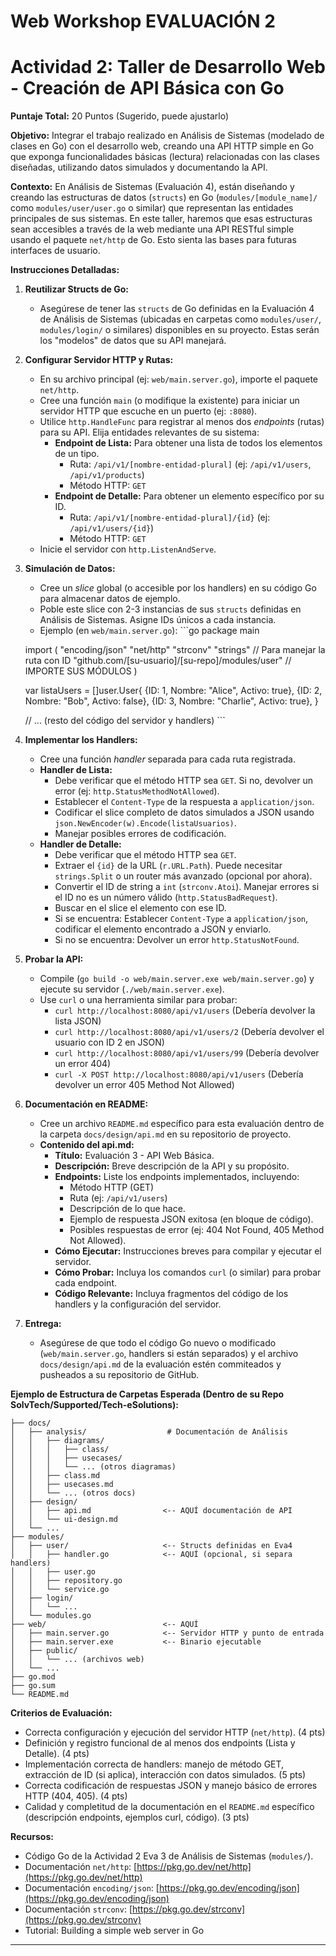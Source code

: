 # Web Workshop EVALUACIÓN 2


# Actividad 2: Taller de Desarrollo Web - Creación de API Básica con Go

**Puntaje Total:** 20 Puntos (Sugerido, puede ajustarlo)

**Objetivo:** Integrar el trabajo realizado en Análisis de Sistemas (modelado de clases en Go) con el desarrollo web, creando una API HTTP simple en Go que exponga funcionalidades básicas (lectura) relacionadas con las clases diseñadas, utilizando datos simulados y documentando la API.

**Contexto:**
En Análisis de Sistemas (Evaluación 4), están diseñando y creando las estructuras de datos (`structs`) en Go (`modules/[module_name]/` como `modules/user/user.go` o similar) que representan las entidades principales de sus sistemas. En este taller, haremos que esas estructuras sean accesibles a través de la web mediante una API RESTful simple usando el paquete `net/http` de Go. Esto sienta las bases para futuras interfaces de usuario.

**Instrucciones Detalladas:**

1.  **Reutilizar Structs de Go:**
    *   Asegúrese de tener las `structs` de Go definidas en la Evaluación 4 de Análisis de Sistemas (ubicadas en carpetas como `modules/user/`, `modules/login/` o similares) disponibles en su proyecto. Estas serán los "modelos" de datos que su API manejará.

2.  **Configurar Servidor HTTP y Rutas:**
    *   En su archivo principal (ej: `web/main.server.go`), importe el paquete `net/http`.
    *   Cree una función `main` (o modifique la existente) para iniciar un servidor HTTP que escuche en un puerto (ej: `:8080`).
    *   Utilice `http.HandleFunc` para registrar al menos dos *endpoints* (rutas) para su API. Elija entidades relevantes de su sistema:
        *   **Endpoint de Lista:** Para obtener una lista de todos los elementos de un tipo.
            *   Ruta: `/api/v1/[nombre-entidad-plural]` (ej: `/api/v1/users`, `/api/v1/products`)
            *   Método HTTP: `GET`
        *   **Endpoint de Detalle:** Para obtener un elemento específico por su ID.
            *   Ruta: `/api/v1/[nombre-entidad-plural]/{id}` (ej: `/api/v1/users/{id}`)
            *   Método HTTP: `GET`
    *   Inicie el servidor con `http.ListenAndServe`.

3.  **Simulación de Datos:**
    *   Cree un *slice* global (o accesible por los handlers) en su código Go para almacenar datos de ejemplo.
    *   Poble este slice con 2-3 instancias de sus `structs` definidas en Análisis de Sistemas. Asigne IDs únicos a cada instancia.
    *   Ejemplo (en `web/main.server.go`):
      \`\`\`go
      package main

      import (
          "encoding/json"
          "net/http"
          "strconv"
          "strings" // Para manejar la ruta con ID
          "github.com/[su-usuario]/[su-repo]/modules/user" // IMPORTE SUS MÓDULOS
      )

      var listaUsers = []user.User{
          {ID: 1, Nombre: "Alice", Activo: true},
          {ID: 2, Nombre: "Bob", Activo: false},
          {ID: 3, Nombre: "Charlie", Activo: true},
      }

      // ... (resto del código del servidor y handlers)
      \`\`\`

4.  **Implementar los Handlers:**
    *   Cree una función *handler* separada para cada ruta registrada.
    *   **Handler de Lista:**
        *   Debe verificar que el método HTTP sea `GET`. Si no, devolver un error (ej: `http.StatusMethodNotAllowed`).
        *   Establecer el `Content-Type` de la respuesta a `application/json`.
        *   Codificar el slice completo de datos simulados a JSON usando `json.NewEncoder(w).Encode(listaUsuarios)`.
        *   Manejar posibles errores de codificación.
    *   **Handler de Detalle:**
        *   Debe verificar que el método HTTP sea `GET`.
        *   Extraer el `{id}` de la URL (`r.URL.Path`). Puede necesitar `strings.Split` o un router más avanzado (opcional por ahora).
        *   Convertir el ID de string a `int` (`strconv.Atoi`). Manejar errores si el ID no es un número válido (`http.StatusBadRequest`).
        *   Buscar en el slice el elemento con ese ID.
        *   Si se encuentra: Establecer `Content-Type` a `application/json`, codificar el elemento encontrado a JSON y enviarlo.
        *   Si no se encuentra: Devolver un error `http.StatusNotFound`.

5.  **Probar la API:**
    *   Compile (`go build -o web/main.server.exe web/main.server.go`) y ejecute su servidor (`./web/main.server.exe`).
    *   Use `curl` o una herramienta similar para probar:
        *   `curl http://localhost:8080/api/v1/users` (Debería devolver la lista JSON)
        *   `curl http://localhost:8080/api/v1/users/2` (Debería devolver el usuario con ID 2 en JSON)
        *   `curl http://localhost:8080/api/v1/users/99` (Debería devolver un error 404)
        *   `curl -X POST http://localhost:8080/api/v1/users` (Debería devolver un error 405 Method Not Allowed)

6.  **Documentación en README:**
    *   Cree un archivo `README.md` específico para esta evaluación dentro de la carpeta `docs/design/api.md` en su repositorio de proyecto.
    *   **Contenido del api.md:**
        *   **Título:** Evaluación 3 - API Web Básica.
        *   **Descripción:** Breve descripción de la API y su propósito.
        *   **Endpoints:** Liste los endpoints implementados, incluyendo:
            *   Método HTTP (GET)
            *   Ruta (ej: `/api/v1/users`)
            *   Descripción de lo que hace.
            *   Ejemplo de respuesta JSON exitosa (en bloque de código).
            *   Posibles respuestas de error (ej: 404 Not Found, 405 Method Not Allowed).
        *   **Cómo Ejecutar:** Instrucciones breves para compilar y ejecutar el servidor.
        *   **Cómo Probar:** Incluya los comandos `curl` (o similar) para probar cada endpoint.
        *   **Código Relevante:** Incluya fragmentos del código de los handlers y la configuración del servidor.

7.  **Entrega:**
    *   Asegúrese de que todo el código Go nuevo o modificado (`web/main.server.go`, handlers si están separados) y el archivo `docs/design/api.md` de la evaluación estén commiteados y pusheados a su repositorio de GitHub.

**Ejemplo de Estructura de Carpetas Esperada (Dentro de su Repo SolvTech/Supported/Tech-eSolutions):**

```
├── docs/
│   ├── analysis/                  # Documentación de Análisis
│   │   ├── diagrams/
│   │   │   ├── class/
│   │   │   ├── usecases/
│   │   │   └── ... (otros diagramas)
│   │   ├── class.md
│   │   ├── usecases.md
│   │   └── ... (otros docs)
│   ├── design/
│   │   ├── api.md                <-- AQUÍ documentación de API
│   │   └── ui-design.md
│   └── ...
├── modules/
│   ├── user/                     <-- Structs definidas en Eva4
│   │   ├── handler.go            <-- AQUÍ (opcional, si separa handlers)
│   │   ├── user.go
│   │   ├── repository.go
│   │   └── service.go
│   ├── login/
│   │   └── ...
│   └── modules.go
├── web/                          <-- AQUÍ
│   ├── main.server.go            <-- Servidor HTTP y punto de entrada
│   ├── main.server.exe           <-- Binario ejecutable
│   ├── public/
│   │   └── ... (archivos web)
│   └── ...
├── go.mod
├── go.sum
└── README.md
```

**Criterios de Evaluación:**

*   Correcta configuración y ejecución del servidor HTTP (`net/http`). (4 pts)
*   Definición y registro funcional de al menos dos endpoints (Lista y Detalle). (4 pts)
*   Implementación correcta de handlers: manejo de método GET, extracción de ID (si aplica), interacción con datos simulados. (5 pts)
*   Correcta codificación de respuestas JSON y manejo básico de errores HTTP (404, 405). (4 pts)
*   Calidad y completitud de la documentación en el `README.md` específico (descripción endpoints, ejemplos curl, código). (3 pts)

**Recursos:**

*   Código Go de la Actividad 2 Eva 3 de Análisis de Sistemas (`modules/`).
*   Documentación `net/http`: [https://pkg.go.dev/net/http](https://pkg.go.dev/net/http)
*   Documentación `encoding/json`: [https://pkg.go.dev/encoding/json](https://pkg.go.dev/encoding/json)
*   Documentación `strconv`: [https://pkg.go.dev/strconv](https://pkg.go.dev/strconv)
*   Tutorial: Building a simple web server in Go

---

